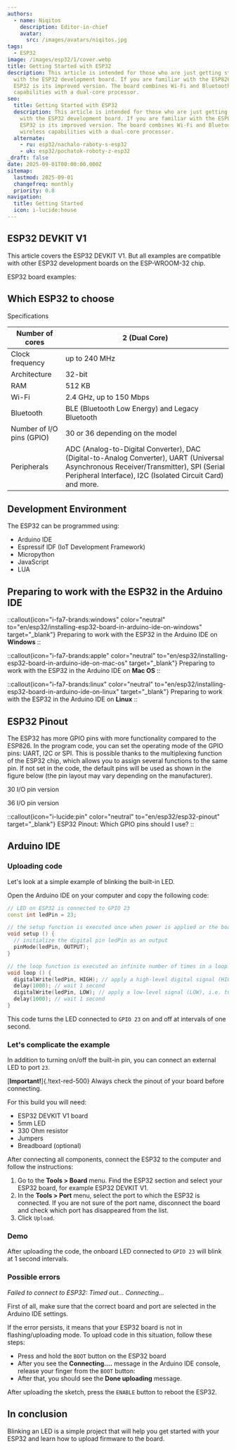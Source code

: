 ```yaml
---
authors:
  - name: Niqitos
    description: Editor-in-chief
    avatar:
      src: /images/avatars/niqitos.jpg
tags:
  - ESP32
image: /images/esp32/1/cover.webp
title: Getting Started with ESP32
description: This article is intended for those who are just getting started
  with the ESP32 development board. If you are familiar with the ESP8266, the
  ESP32 is its improved version. The board combines Wi-Fi and Bluetooth wireless
  capabilities with a dual-core processor.
seo:
  title: Getting Started with ESP32
  description: This article is intended for those who are just getting started
    with the ESP32 development board. If you are familiar with the ESP8266, the
    ESP32 is its improved version. The board combines Wi-Fi and Bluetooth
    wireless capabilities with a dual-core processor.
  alternate:
    - ru: esp32/nachalo-raboty-s-esp32
    - uk: esp32/pochatok-roboty-z-esp32
_draft: false
date: 2025-09-01T00:00:00.000Z
sitemap:
  lastmod: 2025-09-01
  changefreq: monthly
  priority: 0.8
navigation:
  title: Getting Started
  icon: i-lucide:house
---
```


## ESP32 DEVKIT V1

This article covers the ESP32 DEVKIT V1. But all examples are compatible with other ESP32 development boards on the ESP-WROOM-32 chip.

ESP32 board examples:

## Which ESP32 to choose

Specifications

| Number of cores           | 2 (Dual Core)                                                                                                                                                                                      |
| ------------------------- | -------------------------------------------------------------------------------------------------------------------------------------------------------------------------------------------------- |
| Clock frequency           | up to 240 MHz                                                                                                                                                                                      |
| Architecture              | 32-bit                                                                                                                                                                                             |
| RAM                       | 512 KB                                                                                                                                                                                             |
| Wi-Fi                     | 2.4 GHz, up to 150 Mbps                                                                                                                                                                            |
| Bluetooth                 | BLE (Bluetooth Low Energy) and Legacy Bluetooth                                                                                                                                                    |
| Number of I/O pins (GPIO) | 30 or 36 depending on the model                                                                                                                                                                    |
| Peripherals               | ADC (Analog-to-Digital Converter), DAC (Digital-to-Analog Converter), UART (Universal Asynchronous Receiver/Transmitter), SPI (Serial Peripheral Interface), I2C (Isolated Circuit Card) and more. |

## Development Environment

The ESP32 can be programmed using:

- Arduino IDE
- Espressif IDF (IoT Development Framework)
- Micropython
- JavaScript
- LUA

## Preparing to work with the ESP32 in the Arduino IDE

::callout{icon="i-fa7-brands:windows" color="neutral" to="en/esp32/installing-esp32-board-in-arduino-ide-on-windows" target="_blank"}
Preparing to work with the ESP32 in the Arduino IDE on **Windows**
::

::callout{icon="i-fa7-brands:apple" color="neutral" to="en/esp32/installing-esp32-board-in-arduino-ide-on-mac-os" target="_blank"}
Preparing to work with the ESP32 in the Arduino IDE on **Mac OS**
::

::callout{icon="i-fa7-brands:linux" color="neutral" to="en/esp32/installing-esp32-board-in-arduino-ide-on-linux" target="_blank"}
Preparing to work with the ESP32 in the Arduino IDE on **Linux**
::

## ESP32 Pinout

The ESP32 has more GPIO pins with more functionality compared to the ESP826. In the program code, you can set the operating mode of the GPIO pins: UART, I2C or SPI. This is possible thanks to the multiplexing function of the ESP32 chip, which allows you to assign several functions to the same pin. If not set in the code, the default pins will be used as shown in the figure below (the pin layout may vary depending on the manufacturer).

30 I/O pin version

36 I/O pin version

::callout{icon="i-lucide:pin" color="neutral" to="en/esp32/esp32-pinout" target="_blank"}
ESP32 Pinout: Which GPIO pins should I use?
::

## Arduino IDE

### Uploading code

Let's look at a simple example of blinking the built-in LED.

Open the Arduino IDE on your computer and copy the following code:

```cpp [esp-32-blinking-led.ino]
// LED on ESP32 is connected to GPIO 23
const int ledPin = 23;

// the setup function is executed once when power is applied or the board is rebooted
void setup () {
  // initialize the digital pin ledPin as an output
  pinMode(ledPin, OUTPUT);
}

// the loop function is executed an infinite number of times in a loop
void loop () {
  digitalWrite(ledPin, HIGH); // apply a high-level digital signal (HIGH) to the ledPin pin, i.e. turn on the LED
  delay(1000); // wait 1 second
  digitalWrite(ledPin, LOW); // apply a low-level signal (LOW), i.e. turn off the LED
  delay(1000); // wait 1 second
}
```

This code turns the LED connected to `GPIO 23` on and off at intervals of one second.

### Let's complicate the example

In addition to turning on/off the built-in pin, you can connect an external LED to port `23`.

[**Important!**]{.!text-red-500}&#x20;Always check the pinout of your board before connecting.

For this build you will need:

- ESP32 DEVKIT V1 board
- 5mm LED
- 330 Ohm resistor
- Jumpers
- Breadboard (optional)

After connecting all components, connect the ESP32 to the computer and follow the instructions:

1. Go to the **Tools > Board** menu. Find the ESP32 section and select your ESP32 board, for example ESP32 DEVKIT V1.
2. In the **Tools > Port** menu, select the port to which the ESP32 is connected. If you are not sure of the port name, disconnect the board and check which port has disappeared from the list.
3. Click `Upload`.

### Demo

After uploading the code, the onboard LED connected to `GPIO 23` will blink at 1 second intervals.

### Possible errors

*Failed to connect to ESP32: Timed out... Connecting...*

First of all, make sure that the correct board and port are selected in the Arduino IDE settings.

If the error persists, it means that your ESP32 board is not in flashing/uploading mode. To upload code in this situation, follow these steps:

- Press and hold the `BOOT` button on the ESP32 board
- After you see the **Connecting….** message in the Arduino IDE console, release your finger from the `BOOT` button:
- After that, you should see the **Done uploading** message.

After uploading the sketch, press the `ENABLE` button to reboot the ESP32.

## In conclusion

Blinking an LED is a simple project that will help you get started with your ESP32 and learn how to upload firmware to the board.
